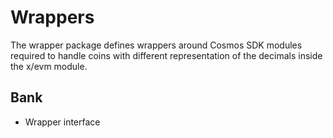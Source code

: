# Wrappers

The wrapper package defines wrappers around Cosmos SDK modules required to
handle coins with different representation of the decimals inside the x/evm module.

## Bank

- Wrapper interface
